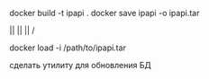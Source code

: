 docker build -t ipapi .
docker save ipapi -o ipapi.tar

||
||
||
\/

docker load -i /path/to/ipapi.tar


сделать утилиту для обновления БД
